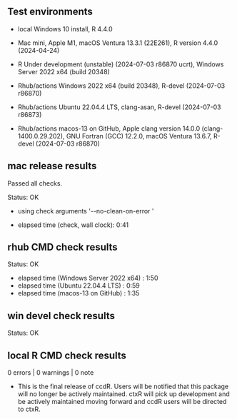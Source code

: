 

## Test environments

* local Windows 10 install, R 4.4.0
* Mac mini, Apple M1, macOS Ventura 13.3.1 (22E261), R version 4.4.0 (2024-04-24)
* R Under development (unstable) (2024-07-03 r86870 ucrt), Windows Server 2022 x64 (build 20348)

* Rhub/actions Windows 2022 x64 (build 20348), R-devel (2024-07-03 r86870)
* Rhub/actions Ubuntu 22.04.4 LTS, clang-asan, R-devel (2024-07-03 r86873)
* Rhub/actions macos-13 on GitHub, Apple clang version 14.0.0 (clang-1400.0.29.202), GNU Fortran (GCC) 12.2.0, macOS Ventura 13.6.7, R-devel (2024-07-03 r86870)



## mac release results

Passed all checks.

Status: OK
* using check arguments '--no-clean-on-error '

* elapsed time (check, wall clock): 0:41

## rhub CMD check results

Status: OK

* elapsed time (Windows Server 2022 x64) : 1:50
* elapsed time (Ubuntu 22.04.4 LTS) : 0:59
* elapsed time (macos-13 on GitHub) : 1:35


## win devel check results

Status: OK

## local R CMD check results

0 errors | 0 warnings | 0 note

* This is the final release of ccdR. Users will be notified that this package will no longer be actively maintained. ctxR will pick up development and be actively maintained moving forward and ccdR users will be directed to ctxR.
